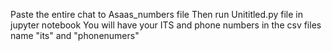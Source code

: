 Paste the entire chat to Asaas_numbers file
Then run Unititled.py file in jupyter notebook
You will have your ITS and phone numbers in the csv files name "its" and "phonenumers"
